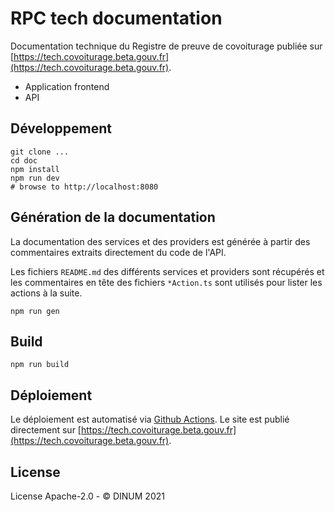 # RPC tech documentation

Documentation technique du Registre de preuve de covoiturage publiée sur [https://tech.covoiturage.beta.gouv.fr](https://tech.covoiturage.beta.gouv.fr).

- Application frontend
- API

## Développement

```shell
git clone ...
cd doc
npm install
npm run dev
# browse to http://localhost:8080
```

## Génération de la documentation

La documentation des services et des providers est générée à partir des commentaires extraits directement du code de l'API.

Les fichiers `README.md` des différents services et providers sont récupérés et les commentaires en tête des fichiers `*Action.ts` sont utilisés pour lister les actions à la suite.

```shell
npm run gen
```

## Build

```shell
npm run build
```

## Déploiement

Le déploiement est automatisé via [Github Actions](https://github.com/betagouv/preuve-covoiturage/actions). Le site est publié directement sur [https://tech.covoiturage.beta.gouv.fr](https://tech.covoiturage.beta.gouv.fr).

## License

License Apache-2.0 - © DINUM 2021

